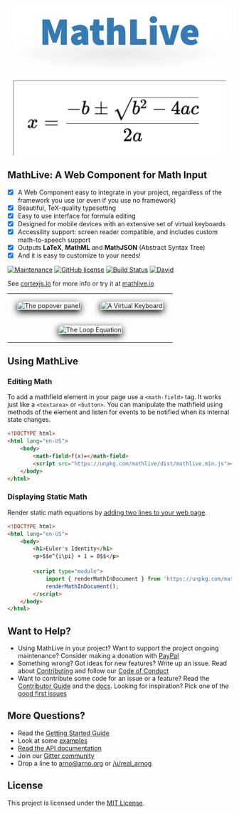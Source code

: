 <h1 align="center">
    <img alt="math live" src="assets/logo.png?raw=true">
</h1>

<p align="center">
    <img width="479" alt="Screenshot" src="assets/screenshots/mathlive-demo.png">
</p>

## MathLive: A Web Component for Math Input

-   [x] A Web Component easy to integrate in your project, regardless of the
        framework you use (or even if you use no framework)
-   [x] Beautiful, TeX-quality typesetting
-   [x] Easy to use interface for formula editing
-   [x] Designed for mobile devices with an extensive set of virtual keyboards
-   [x] Accessility support: screen reader compatible, and includes custom math-to-speech support
-   [x] Outputs **LaTeX**, **MathML** and **MathJSON** (Abstract Syntax Tree)
-   [x] And it is easy to customize to your needs!

[![Maintenance](https://img.shields.io/maintenance/yes/2020.svg)]()
[![GitHub license](https://img.shields.io/badge/license-MIT-brightgreen.svg)](https://raw.githubusercontent.com/arnog/mathlive/master/LICENSE.txt)
[![Build Status](https://travis-ci.org/arnog/mathlive.svg?branch=master)](https://travis-ci.org/arnog/mathlive)
[![David](https://img.shields.io/david/dev/arnog/mathlive.svg)]()

See [cortexjs.io](http://cortexjs.io/mathlive/) for more info or try it at [mathlive.io](https://mathlive.io)

<table align="center" >
    <tr>
        <td width='50%' align='center' style="border:none;">
            <img alt="The popover panel"
            style='margin:15px; box-shadow: 0px 5px 15px #000; border: 1px solid #eee'
            src="assets/screenshots/popover.png">
        </td>
        <td width='50%' align='center' style="border:none;">
            <img alt="A Virtual Keyboard"
            style='margin:15px; box-shadow: 0px 5px 15px #000; border: 1px solid #eee'
            src="assets/screenshots/virtualKeyboard.png">
        </td>
    </tr>
    <tr style="background-color: initial; border: none;">
        <td colspan="2" align="center" style="border:none;">
            <img width="50%" alt="The Loop Equation"
            style='margin:15px; box-shadow: 0px 5px 15px #000; border: 1px solid #eee'
            src="assets/screenshots/loop-eqn.png">
        </td>
    </tr>
</table>

## Using MathLive

### Editing Math

To add a mathfield element in your page use a `<math-field>` tag. It works
just like a `<textarea>` or `<button>`. You can manipulate the mathfield using
methods of the element and listen for events to be notified when its internal
state changes.

```html
<!DOCTYPE html>
<html lang="en-US">
    <body>
        <math-field>f(x)=</math-field>
        <script src="https://unpkg.com/mathlive/dist/mathlive.min.js"></script>
    </body>
</html>
```

### Displaying Static Math

Render static math equations by
[adding two lines to your web page](tutorials/USAGE_GUIDE.md).

```html
<!DOCTYPE html>
<html lang="en-US">
    <body>
        <h1>Euler's Identity</h1>
        <p>$$e^{i\pi} + 1 = 0$$</p>

        <script type="module">
            import { renderMathInDocument } from 'https://unpkg.com/mathlive/dist/mathlive.min.mjs';
            renderMathInDocument();
        </script>
    </body>
</html>
```

## Want to Help?

-   Using MathLive in your project? Want to support the project ongoing maintenance?
    Consider making a donation with [PayPal](https://www.paypal.me/arnogourdol)
-   Something wrong? Got ideas for new features? Write up an issue. Read about
    [Contributing](CONTRIBUTING.md) and follow our [Code of Conduct](CODE_OF_CONDUCT.md)
-   Want to contribute some code for an issue or a feature? Read the
    [Contributor Guide](tutorials/CONTRIBUTOR_GUIDE.md) and the
    [docs](http://docs.mathlive.io). Looking for inspiration? Pick one of
    the [good first issues](https://github.com/arnog/mathlive/labels/good%20first%20issue)

## More Questions?

-   Read the [Getting Started Guide](http://cortexjs.io/guides/mathfield-getting-started/)
-   Look at some [examples](http://cortexjs.io/mathlive/)
-   [Read the API documentation](https://cortexjs.io/docs/mathlive/)
-   Join our [Gitter community](https://gitter.im/cortex-js/community)
-   Drop a line to arno@arno.org or [/u/real_arnog](https://www.reddit.com/user/real_arnog)

## License

This project is licensed under the [MIT License](LICENSE.txt).
